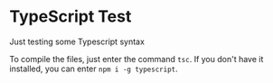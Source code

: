 # TypeScript Test

Just testing some Typescript syntax

To compile the files, just enter the command `tsc`. If you don't have it installed, you can enter `npm i -g typescript`.

